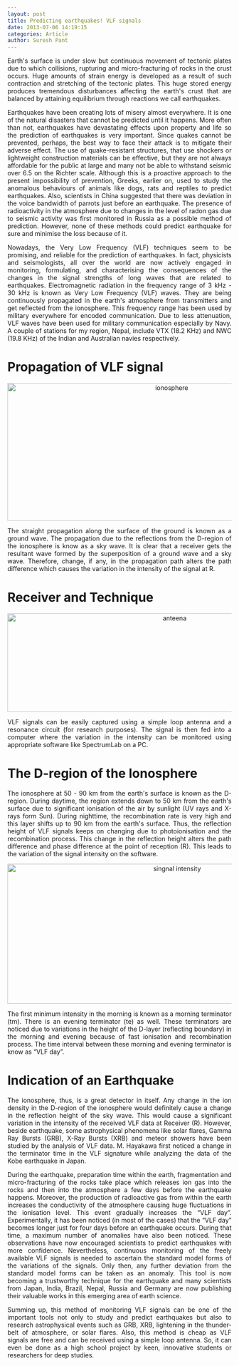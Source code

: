 ```yaml
---
layout: post
title: Predicting earthquakes! VLF signals
date: 2013-07-06 14:19:15
categories: Article
author: Suresh Pant
---
```

<p style="text-align: justify;">Earth's surface is under slow but continuous movement of tectonic plates due to which collisions, rupturing and micro-fracturing of rocks in the crust occurs. Huge amounts of strain energy is developed as a result of such contraction and stretching of the tectonic plates. This huge stored energy produces tremendous disturbances affecting the earth's crust that are balanced by attaining equilibrium through reactions we call earthquakes.</p>
<p style="text-align: justify;">Earthquakes have been creating lots of misery almost everywhere. It is one of the natural disasters that cannot be predicted until it happens. More often than not, earthquakes have devastating effects upon property and life so the prediction of earthquakes is very important. Since quakes cannot be prevented, perhaps, the best way to face their attack is to mitigate their adverse effect. The use of quake-resistant structures, that use shockers or lightweight construction materials can be effective, but they are not always affordable for the public at large and many not be able to withstand seismic over 6.5 on the Richter scale. Although this is a proactive approach to the present impossibility of prevention, Greeks, earlier on, used to study the anomalous behaviours of animals like dogs, rats and reptiles to predict earthquakes. Also, scientists in China suggested that there was deviation in the voice bandwidth of parrots just before an earthquake. The presence of radioactivity in the atmosphere due to changes in the level of radon gas due to seismic activity was first monitored in Russia as a possible method of prediction. However, none of these methods could predict earthquake for sure and minimise the loss because of it.</p>
<p style="text-align: justify;">Nowadays, the Very Low Frequency (VLF) techniques seem to be promising, and reliable for the prediction of earthquakes. In fact, physicists and seismologists, all over the world are now actively engaged in monitoring, formulating, and characterising the consequences of the changes in the signal strengths of long waves that are related to earthquakes. Electromagnetic radiation in the frequency range of 3 kHz - 30 kHz is known as Very Low Frequency (VLF) waves. They are being continuously propagated in the earth's atmosphere from transmitters and get reflected from the ionosphere. This frequency range has been used by military everywhere for encoded communication. Due to less attenuation, VLF waves have been used for military communication especially by Navy. A couple of stations for my region, Nepal, include VTX (18.2 KHz) and NWC (19.8 KHz) of the Indian and Australian navies respectively.</p>
<h1 style="text-align: justify;">Propagation of VLF signal</h1>
<p style="text-align: center;"><a href="http://jiaps.org/wp-content/uploads/2013/07/ionosphere.png"><img class="aligncenter  wp-image-315" alt="ionosphere" src="{{ site.baseurl }}/assets/ionosphere.png" width="723" height="309" /></a></p>
<p style="text-align: justify;"><b></b>The straight propagation along the surface of the ground is known as a ground wave. The propagation due to the reflections from the D-region of the ionosphere is know as a sky wave. It is clear that a receiver gets the resultant wave formed by the superposition of a ground wave and a sky wave. Therefore, change, if any, in the propagation path alters the path difference which causes the variation in the intensity of the signal at R.</p>
<h1 style="text-align: justify;">Receiver and Technique</h1>
<p style="text-align: center;"><a href="http://jiaps.org/wp-content/uploads/2013/07/anteena.png"><img class="aligncenter  wp-image-314" alt="anteena" src="{{ site.baseurl }}/assets/anteena.png" width="736" height="221" /></a></p>
<p style="text-align: justify;">VLF signals can be easily captured using a simple loop antenna and a resonance circuit (for research purposes). The signal is then fed into a computer where the variation in the intensity can be monitored using appropriate software like SpectrumLab on a PC.</p>
<h1 style="text-align: justify;">The D-region of the Ionosphere</h1>
<p style="text-align: justify;"><b></b>The ionosphere at 50 - 90 km from the earth's surface is known as the D-region. During daytime, the region extends down to 50 km from the earth's surface due to significant ionisation of the air by sunlight (UV rays and X-rays form Sun). During nighttime, the recombination rate is very high and this layer shifts up to 90 km from the earth's surface. Thus, the reflection height of VLF signals keeps on changing due to photoionisation and the recombination process. This change in the reflection height alters the path difference and phase difference at the point of reception (R). This leads to the variation of the signal intensity on the software.</p>
<p style="text-align: center;"><a href="http://jiaps.org/wp-content/uploads/2013/07/singnal-intensity.png"><img class="aligncenter  wp-image-316" alt="singnal intensity" src="{{ site.baseurl }}/assets/singnal-intensity.png" width="747" height="314" /></a></p>
<p style="text-align: justify;">The first minimum intensity in the morning is known as a morning terminator (tm). There is an evening terminator (te) as well. These terminators are noticed due to variations in the height of the D-layer (reflecting boundary) in the morning and evening because of fast ionisation and recombination process. The time interval between these morning and evening terminator is know as “VLF day”.</p>
<h1 style="text-align: justify;">Indication of an Earthquake</h1>
<p style="text-align: justify;"><b></b>The ionosphere, thus, is a great detector in itself. Any change in the ion density in the D-region of the ionosphere would definitely cause a change in the reflection height of the sky wave. This would cause a significant variation in the intensity of the received VLF data at Receiver (R). However, beside earthquake, some astrophysical phenomena like solar flares, Gamma Ray Bursts (GRB), X-Ray Bursts (XRB) and meteor showers have been studied by the analysis of VLF data. M. Hayakawa first noticed a change in the terminator time in the VLF signature while analyzing the data of the Kobe earthquake in Japan.</p>
<p style="text-align: justify;">During the earthquake, preparation time within the earth, fragmentation and micro-fracturing of the rocks take place which releases ion gas into the rocks and then into the atmosphere a few days before the earthquake happens. Moreover, the production of radioactive gas from within the earth increases the conductivity of the atmosphere causing huge fluctuations in the ionisation level. This event gradually increases the “VLF day”. Experimentally, it has been noticed (in most of the cases) that the “VLF day” becomes longer just for four days before an earthquake occurs. During that time, a maximum number of anomalies have also been noticed. These observations have now encouraged scientists to predict earthquakes with more confidence. Nevertheless, continuous monitoring of the freely available VLF signals is needed to ascertain the standard model forms of the variations of the signals. Only then, any further deviation from the standard model forms can be taken as an anomaly. This tool is now becoming a trustworthy technique for the earthquake and many scientists from Japan, India, Brazil, Nepal, Russia and Germany are now publishing their valuable works in this emerging area of earth science.</p>
<p style="text-align: justify;">Summing up, this method of monitoring VLF signals can be one of the important tools not only to study and predict earthquakes but also to research astrophysical events such as GRB, XRB, lightening in the thunder-belt of atmosphere, or solar flares. Also, this method is cheap as VLF signals are free and can be received using a simple loop antenna. So, it can even be done as a high school project by keen, innovative students or researchers for deep studies.</p>
